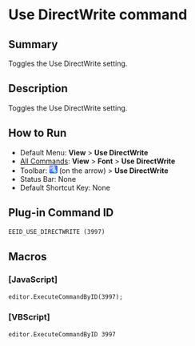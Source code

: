 # Use DirectWrite command

## Summary

Toggles the Use DirectWrite setting.

## Description

Toggles the Use DirectWrite setting.

## How to Run

- Default Menu: **View** \> **Use DirectWrite**
- [All Commands](../tools/all_commands): **View** \> **Font** \> **Use DirectWrite**
- Toolbar: ![](../../images/fontpopup.gif)
(on the arrow) > **Use DirectWrite**
- Status Bar: None
- Default Shortcut Key: None

## Plug-in Command ID

```
EEID_USE_DIRECTWRITE (3997)
```

## Macros

### \[JavaScript\]

```
editor.ExecuteCommandByID(3997);
```

### \[VBScript\]

```
editor.ExecuteCommandByID 3997
```
